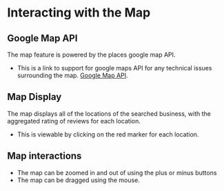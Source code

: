 # Interacting with the Map
## Google Map API
The map feature is powered by the places google map API. 
* This is a link to support for google maps API for any technical issues surrounding the map. [Google Map API](https://console.cloud.google.com/google/maps-apis/support).

## Map Display
The map displays all of the locations of the searched business, with the aggregated rating of reviews for each location.
- This is viewable by clicking on the red marker for each location.

## Map interactions
- The map can be zoomed in and out of using the plus or minus buttons
- The map can be dragged using the mouse.
